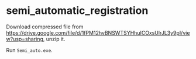 # semi_automatic_registration

Download compressed file from https://drive.google.com/file/d/1fPM12hvBNSWTSYHhuICOxsUlrJL3y9pI/view?usp=sharing, unzip it. 

Run `Semi_auto.exe`.
